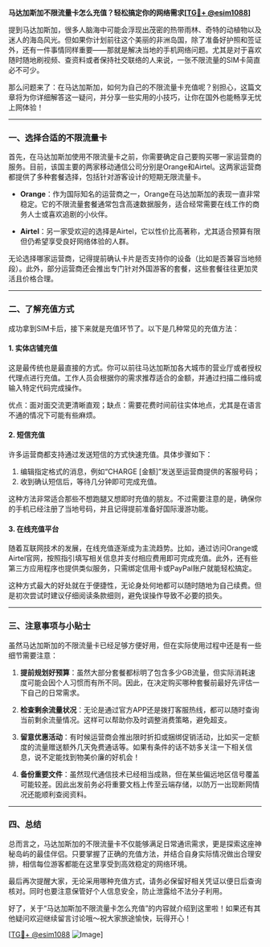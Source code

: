 **马达加斯加不限流量卡怎么充值？轻松搞定你的网络需求[[TG💪+ @esim1088](https://t.me/s/esim1088)]**

提到马达加斯加，很多人脑海中可能会浮现出茂密的热带雨林、奇特的动植物以及迷人的海岛风光。但如果你计划前往这个美丽的非洲岛国，除了准备好护照和签证外，还有一件事情同样重要——那就是解决当地的手机网络问题。尤其是对于喜欢随时随地刷视频、查资料或者保持社交联络的人来说，一张不限流量的SIM卡简直必不可少。

那么问题来了：在马达加斯加，如何为自己的不限流量卡充值呢？别担心，这篇文章将为你详细解答这一疑问，并分享一些实用的小技巧，让你在国外也能畅享无忧上网体验！

---

### 一、选择合适的不限流量卡

首先，在马达加斯加使用不限流量卡之前，你需要确定自己要购买哪一家运营商的服务。目前，该国主要的两家移动通信公司分别是Orange和Airtel。这两家运营商都提供了多种套餐选择，包括针对游客设计的短期无限流量卡。

- **Orange**：作为国际知名的运营商之一，Orange在马达加斯加的表现一直非常稳定。它的不限流量套餐通常包含高速数据服务，适合经常需要在线工作的商务人士或喜欢追剧的小伙伴。
  
- **Airtel**：另一家受欢迎的选择是Airtel，它以性价比高著称，尤其适合预算有限但仍希望享受良好网络体验的人群。

无论选择哪家运营商，记得提前确认卡片是否支持你的设备（比如是否兼容当地频段）。此外，部分运营商还会推出专门针对外国游客的套餐，这些套餐往往更加灵活且价格合理。

---

### 二、了解充值方式

成功拿到SIM卡后，接下来就是充值环节了。以下是几种常见的充值方法：

#### 1. 实体店铺充值
这是最传统也是最直接的方式。你可以前往马达加斯加各大城市的营业厅或者授权代理点进行充值。工作人员会根据你的需求推荐适合的金额，并通过扫描二维码或输入特定代码完成操作。

优点：面对面交流更清晰直观；缺点：需要花费时间前往实体地点，尤其是在语言不通的情况下可能有些麻烦。

#### 2. 短信充值
许多运营商都支持通过发送短信的方式快速充值。具体步骤如下：
1. 编辑指定格式的消息，例如“CHARGE [金额]”发送至运营商提供的客服号码；
2. 收到确认短信后，等待几分钟即可完成充值。

这种方法非常适合那些不想跑腿又想即时充值的朋友。不过需要注意的是，确保你的手机已经注册了当地号码，并且记得提前准备好国际漫游功能。

#### 3. 在线充值平台
随着互联网技术的发展，在线充值逐渐成为主流趋势。比如，通过访问Orange或Airtel官网，按照指引填写相关信息并支付相应费用即可完成充值。此外，还有些第三方应用程序也提供类似服务，只需绑定信用卡或PayPal账户就能轻松搞定。

这种方式最大的好处就在于便捷性，无论身处何地都可以随时随地为自己续费。但是初次尝试时建议仔细阅读条款细则，避免误操作导致不必要的损失。

---

### 三、注意事项与小贴士

虽然马达加斯加的不限流量卡已经足够方便好用，但在实际使用过程中还是有一些细节需要注意：

1. **提前规划好预算**：虽然大部分套餐都标明了包含多少GB流量，但实际消耗速度可能会因个人习惯而有所不同。因此，在决定购买哪种套餐前最好先评估一下自己的日常需求。

2. **检查剩余流量状况**：无论是通过官方APP还是拨打客服热线，都可以随时查询当前剩余流量情况。这样可以帮助你及时调整消费策略，避免超支。

3. **留意优惠活动**：有时候运营商会推出限时折扣或捆绑促销活动，比如买一定额度的流量赠送额外几天免费通话等。如果有条件的话不妨多关注一下相关信息，说不定能找到物美价廉的好机会！

4. **备份重要文件**：虽然现代通信技术已经相当成熟，但在某些偏远地区信号覆盖可能较差。因此出发前务必将重要文档上传至云端存储，以防万一出现断网情况还能顺利查阅资料。

---

### 四、总结

总而言之，马达加斯加的不限流量卡不仅能够满足日常通讯需求，更是探索这座神秘岛屿的最佳伴侣。只要掌握了正确的充值方法，并结合自身实际情况做出合理安排，相信每位游客都能在这里享受到高效稳定的网络环境。

最后再次提醒大家，无论采用哪种充值方式，请务必保留好相关凭证以便日后查询核对。同时也要注意保管好个人信息安全，防止泄露给不法分子利用。

好了，关于“马达加斯加不限流量卡怎么充值”的内容就介绍到这里啦！如果还有其他疑问欢迎继续留言讨论哦～祝大家旅途愉快，玩得开心！

[[TG💪+ @esim1088](https://t.me/s/esim1088) ![Image](https://i.postimg.cc/4NQfJmqS/Snipaste-2025-05-13-00-14-12.png)]